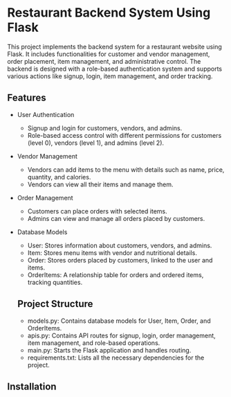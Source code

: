 # Restaurant Backend System Using Flask

This project implements the backend system for a restaurant website using Flask. It includes functionalities for customer and vendor management, order placement, item management, and administrative control. The backend is designed with a role-based authentication system and supports various actions like signup, login, item management, and order tracking.

## Features
- User Authentication
  - Signup and login for customers, vendors, and admins.
  - Role-based access control with different permissions for customers (level 0), vendors (level 1), and admins (level 2).
 
- Vendor Management
  - Vendors can add items to the menu with details such as name, price, quantity, and calories.
  - Vendors can view all their items and manage them.
 
- Order Management
  - Customers can place orders with selected items.
  - Admins can view and manage all orders placed by customers.

- Database Models
  - User: Stores information about customers, vendors, and admins.
  - Item: Stores menu items with vendor and nutritional details.
  - Order: Stores orders placed by customers, linked to the user and items.
  - OrderItems: A relationship table for orders and ordered items, tracking quantities.

  ## Project Structure
  - models.py: Contains database models for User, Item, Order, and OrderItems.
  - apis.py: Contains API routes for signup, login, order management, item management, and role-based operations.
  - main.py: Starts the Flask application and handles routing.
  - requirements.txt: Lists all the necessary dependencies for the project.
 
## Installation
